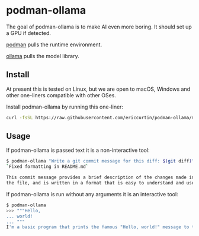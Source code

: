 # podman-ollama

The goal of podman-ollama is to make AI even more boring. It should set up a GPU if detected.

[podman](https://github.com/containers/podman) pulls the runtime environment.

[ollama](https://github.com/ollama/ollama) pulls the model library.

## Install

At present this is tested on Linux, but we are open to macOS, Windows and other one-liners compatible with other OSes.

Install podman-ollama by running this one-liner:

```bash
curl -fsSL https://raw.githubusercontent.com/ericcurtin/podman-ollama/main/install.sh | sudo bash
```

## Usage

If podman-ollama is passed text it is a non-interactive tool:

```bash
$ podman-ollama "Write a git commit message for this diff: $(git diff)"
`Fixed formatting in README.md`

This commit message provides a brief description of the changes made in
the file, and is written in a format that is easy to understand and use.
```

If podman-ollama is run without any arguments it is an interactive tool:

``` bash
$ podman-ollama
>>> """Hello,
... world!
... """
I'm a basic program that prints the famous "Hello, world!" message to the console.
```

